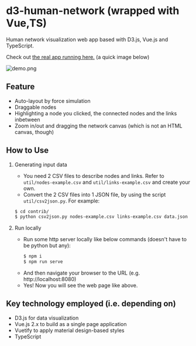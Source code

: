 # d3-human-network (wrapped with Vue,TS)
Human network visualization web app based with D3.js, Vue.js and TypeScript.

Check out [the real app running here.](https://take4mats.github.io/d3-human-network-vue-ts/) (a quick image below)

![demo.png](https://github.com/take4mats/d3-human-network-vue-ts/blob/feature/cicd-github-actions/demo.png?raw=true)

## Feature
- Auto-layout by force simulation
- Draggable nodes
- Highlighting a node you clicked, the connected nodes and the links inbetween
- Zoom in/out and dragging the network canvas (which is not an HTML canvas, though)

## How to Use
1. Generating input data
    - You need 2 CSV files to describe nodes and links.  Refer to `util/nodes-example.csv` and `util/links-example.csv` and create your own.
    - Convert the 2 CSV files into 1 JSON file, by using the script `util/csv2json.py`.  For example:
    ```sh
    $ cd contrib/
    $ python csv2json.py nodes-example.csv links-example.csv data.json
    ```

2. Run locally
    - Run some http server locally like below commands (doesn't have to be python but any):
        ```sh
        $ npm i
        $ npm run serve
        ```
    - And then navigate your browser to the URL (e.g. http://localhost:8080)
    - Yes!  Now you will see the web page like above.

## Key technology employed (i.e. depending on)
- D3.js for data visualization
- Vue.js 2.x to build as a single page application
- Vuetify to apply material design-based styles
- TypeScript
